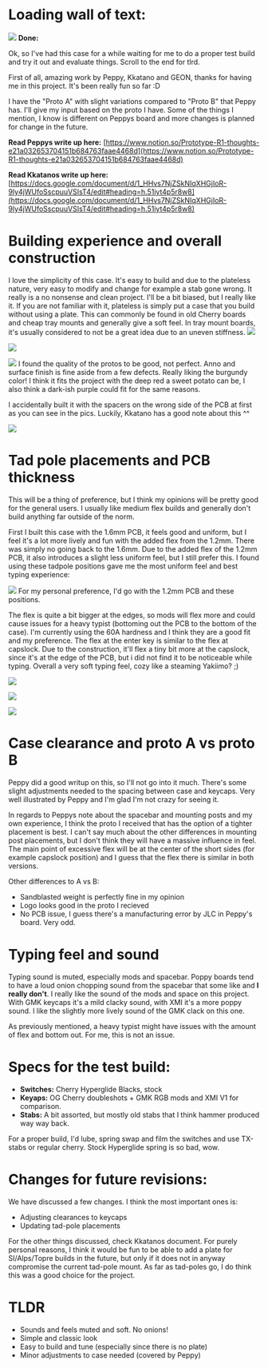 
# Loading wall of text: ###########

![](https://lh4.googleusercontent.com/L0EMkOTAZ_5Fi32IuxK2ePQ6lFxZvucvuiUo6Lq4wRp-6pI18U1z_kzD08Y-11PoCwG258MNaOivMxz8JxWIKTVZeFoQ6EFFcDtlA4SNl8AwzrRNFl4czgpqOcQqCImM-j7K4avhW99Rmvi4eSHBdQ)
**Done:**

Ok, so I've had this case for a while waiting for me to do a proper test build and try it out and evaluate things. Scroll to the end for tlrd.

First of all, amazing work by Peppy, Kkatano and GEON, thanks for having me in this project. It's been really fun so far :D

I have the "Proto A" with slight variations compared to "Proto B" that Peppy has. I'll give my input based on the proto I have. Some of the things I mention, I know is different on Peppys board and more changes is planned for change in the future.

**Read Peppys write up here:** [https://www.notion.so/Prototype-R1-thoughts-e21a032653704151b684763faae4468d](https://www.notion.so/Prototype-R1-thoughts-e21a032653704151b684763faae4468d)

**Read Kkatanos write up here:** [https://docs.google.com/document/d/1_HHvs7NjZSkNIqXHGjIoR-9ly4jWUfoSscpuuVSIsT4/edit#heading=h.51iyt4p5r8w8](https://docs.google.com/document/d/1_HHvs7NjZSkNIqXHGjIoR-9ly4jWUfoSscpuuVSIsT4/edit#heading=h.51iyt4p5r8w8)

# Building experience and overall construction

I love the simplicity of this case. It's easy to build and due to the plateless nature, very easy to modify and change for example a stab gone wrong. It really is a no nonsense and clean project. I'll be a bit biased, but I really like it. If you are not familiar with it, plateless is simply put a case that you build without using a plate. This can commonly be found in old Cherry boards and cheap tray mounts and generally give a soft feel. In tray mount boards, it's usually considered to not be a great idea due to an uneven stiffness. 
![](https://lh5.googleusercontent.com/Ifn1WWTvjOBg-Xl9kt_0jTvRHpV3yZDhWhdBaW_gsLeMhZXnoQ4gISj23guhYPr1UZn7hy3IUWLMSMvL2xtcsU0oPbrRLE-DQNyy8ta4mJ0n7arWbKh_eeN9_TXjutWQmebtxXB5iKVWcmvfwyz_PQ)

![](https://lh4.googleusercontent.com/lHBUeoCz9sCXY1ieAmPl-PJphNTRzIDj1MBMdXEAPqmsNKOJ4jUVE_X8KsifAPcp7-Aw1JN-2Ui78vACKvvrZK85p4vj6eKXyvtfpAC8cYhMnXVJlDLSwfPfEhix4HH_TRN4Vj_IcIkufRHplLDXhA)

![](https://lh6.googleusercontent.com/d3K7exkXe2FVZzFusZuUccC4PsXz9MqEo8t81gAzK5lJi3nz5ExWhLi3GBj9NC6pKsP_1zi6EVg1lzUqvXTTwe0L5iSszkiNHkbzH8xl0oLExWqELmKXf778kqExFnp1IJvCQWx6TP0mvErQe-B-mg)
I found the quality of the protos to be good, not perfect. Anno and surface finish is fine aside from a few defects. Really liking the burgundy color! I think it fits the project with the deep red a sweet potato can be, I also think a dark-ish purple could fit for the same reasons.

I accidentally built it with the spacers on the wrong side of the PCB at first as you can see in the pics. Luckily, Kkatano has a good note about this ^^

![](https://lh4.googleusercontent.com/AhKLpjljDzznkAbr3o3XG8k-2ZjqcQf8PVlwVvYvjNYUZXrHCyWDEvwjoy8CyI0ckjK1wv0mGQVznOq-LQbMKm4SU3w3XLkljd0iS4snS3m2b_AldW5yH0do-cRP8Scf-8emV2FZXvr2cTO4_ztqUg)
# Tad pole placements and PCB thickness

This will be a thing of preference, but I think my opinions will be pretty good for the general users. I usually like medium flex builds and generally don't build anything far outside of the norm.

First I built this case with the 1.6mm PCB, it feels good and uniform, but I feel it's a lot more lively and fun with the added flex from the 1.2mm. There was simply no going back to the 1.6mm. Due to the added flex of the 1.2mm PCB, it also introduces a slight less uniform feel, but I still prefer this. I found using these tadpole positions gave me the most uniform feel and best typing experience:

![](https://lh5.googleusercontent.com/qRdBdwpum6YfjCRhZvP6T_ydvsZGCh8GSVpB3BVV5gP5sZd5KdKBdkdEkMPRb1htB1ggRTHMIAfJp7zRfNV9Gjk4wEwBmuHpVsW78A-IeaXYZOM5XwjFXbaeu-Ler94r13XZpmpYanZbUWMwK2BfZw)
For my personal preference, I'd go with the 1.2mm PCB and these positions.

The flex is quite a bit bigger at the edges, so mods will flex more and could cause issues for a heavy typist (bottoming out the PCB to the bottom of the case). I'm currently using the 60A hardness and I think they are a good fit and my preference. The flex at the enter key is similar to the flex at capslock. Due to the construction, it'll flex a tiny bit more at the capslock, since it's at the edge of the PCB, but i did not find it to be noticeable while typing. Overall a very soft typing feel, cozy like a steaming Yakiimo? ;)

  

![](https://lh5.googleusercontent.com/boNS7d1wF7rhKVCQW_EgL0RyX8aDfbXTVhVjsmAvkmvyIjYImYxK6PRkT7zljyFlrn_HttnBlgXu4La2-keXrNmtN5seetJz8u_LTK2YWMbrfueVWVm9_qrztX9JNFLadYuzbG0rkrMeXBPDwgE9qA)

![](https://lh4.googleusercontent.com/ygMj6U0yuCCH1ojJX5Ql07jC_qU8wugGKNFPcohtbPaeb-fL2ScuY7eKaGf0jUVkQA4W4RN_JB5nZiUg4p4HZAL49Be7iXTdQQfle5-V7hVwagSHNixOGqTQiEjfnZH-oN7H6P2CzQgSfrHIvmEAPw)

![](https://lh4.googleusercontent.com/S_q9fcqJwrICEiXp3llAev5jaVhwr2qVeYP_83YdgdUSm5vAvqqAzzmMffdBvOr7lYHge_YJrfYTNEOAMp3erwUAGiBI7ds4RAKiRHMjjJuLApO9xClbXitTXVjcdXbOxEzlyDr9alurQrBALZj_Ig)

  

# Case clearance and proto A vs proto B

Peppy did a good writup on this, so I'll not go into it much. There's some slight adjustments needed to the spacing between case and keycaps. Very well illustrated by Peppy and I'm glad I'm not crazy for seeing it.

In regards to Peppys note about the spacebar and mounting posts and my own experience, I think the proto I received that has the option of a tighter placement is best. I can't say much about the other differences in mounting post placements, but I don't think they will have a massive influence in feel. The main point of excessive flex will be at the center of the short sides (for example capslock position) and I guess that the flex there is similar in both versions.  

Other differences to A vs B:

- Sandblasted weight is perfectly fine in my opinion
- Logo looks good in the proto I recieved
- No PCB issue, I guess there's a manufacturing error by JLC in Peppy's board. Very odd.

# Typing feel and sound

Typing sound is muted, especially mods and spacebar. Poppy boards tend to have a loud onion chopping sound from the spacebar that some like and **I really don't**. I really like the sound of the mods and space on this project. With GMK keycaps it's a mild clacky sound, with XMI it's a more poppy sound. I like the slightly more lively sound of the GMK clack on this one.

As previously mentioned, a heavy typist might have issues with the amount of flex and bottom out. For me, this is not an issue.

# Specs for the test build:

- **Switches:** Cherry Hyperglide Blacks, stock
- **Keyaps:** OG Cherry doubleshots + GMK RGB mods and XMI V1 for comparison.
- **Stabs:** A bit assorted, but mostly old stabs that I think hammer produced way way back.

For a proper build, I'd lube, spring swap and film the switches and use TX-stabs or regular cherry. Stock Hyperglide spring is so bad, wow.

# Changes for future revisions:

We have discussed a few changes. I think the most important ones is:
- Adjusting clearances to keycaps
- Updating tad-pole placements

For the other things discussed, check Kkatanos document. For purely personal reasons, I think it would be fun to be able to add a plate for SI/Alps/Topre builds in the future, but only if it does not in anyway compromise the current tad-pole mount. As far as tad-poles go, I do think this was a good choice for the project.

# TLDR
- Sounds and feels muted and soft. No onions!
- Simple and classic look
- Easy to build and tune (especially since there is no plate)
- Minor adjustments to case needed (covered by Peppy)
